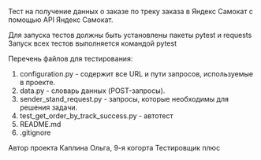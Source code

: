 Тест на получение данных о заказе по треку заказа в Яндекс Самокат с помощью API Яндекс Самокат.

Для запуска тестов должны быть установлены пакеты pytest и requests
Запуск всех тестов выполняется командой pytest

Перечень файлов для тестирования:
1. configuration.py -  содержит все URL и пути запросов, используемые в проекте.
2. data.py - словарь данных (POST-запросы). 
3. sender_stand_request.py - запросы, которые необходимы для решения задачи.
4. test_get_order_by_track_success.py - автотест
5. README.md 
6. .gitignore

Автор проекта
Каплина Ольга, 9-я когорта
Тестировщик плюс